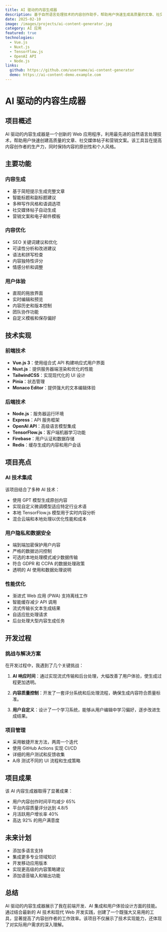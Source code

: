 ```yaml
---
title: AI 驱动的内容生成器
description: 基于自然语言处理技术的内容创作助手，帮助用户快速生成高质量的文章、社交媒体帖子和营销文案
date: 2025-02-10
image: /images/projects/ai-content-generator.jpg
category: AI 应用
featured: true
technologies:
  - Vue.js
  - Nuxt.js
  - TensorFlow.js
  - OpenAI API
  - Node.js
links:
  github: https://github.com/username/ai-content-generator
  demo: https://ai-content-demo.example.com
---
```


# AI 驱动的内容生成器

## 项目概述

AI 驱动的内容生成器是一个创新的 Web 应用程序，利用最先进的自然语言处理技术，帮助用户快速创建高质量的文章、社交媒体帖子和营销文案。该工具旨在提高内容创作者的生产力，同时保持内容的原创性和个人风格。

## 主要功能

### 内容生成

- 基于简短提示生成完整文章
- 智能标题和副标题建议
- 多种写作风格和语调选项
- 社交媒体帖子自动生成
- 营销文案和电子邮件模板

### 内容优化

- SEO 关键词建议和优化
- 可读性分析和改进建议
- 语法和拼写检查
- 内容独特性评分
- 情感分析和调整

### 用户体验

- 直观的拖放界面
- 实时编辑和预览
- 内容历史和版本控制
- 团队协作功能
- 自定义模板和保存偏好

## 技术实现

### 前端技术

- **Vue.js 3**：使用组合式 API 构建响应式用户界面
- **Nuxt.js**：提供服务器端渲染和优化的性能
- **TailwindCSS**：实现现代化的 UI 设计
- **Pinia**：状态管理
- **Monaco Editor**：提供强大的文本编辑体验

### 后端技术

- **Node.js**：服务器运行环境
- **Express**：API 服务框架
- **OpenAI API**：高级语言模型集成
- **TensorFlow.js**：客户端机器学习功能
- **Firebase**：用户认证和数据存储
- **Redis**：缓存生成的内容和用户会话

## 项目亮点

### AI 技术集成

该项目结合了多种 AI 技术：

- 使用 GPT 模型生成原创内容
- 实现自定义微调模型适应特定行业术语
- 本地 TensorFlow.js 模型用于实时内容分析
- 混合云端和本地处理以优化性能和成本

### 用户隐私和数据安全

- 端到端加密保护用户内容
- 严格的数据访问控制
- 可选的本地处理模式减少数据传输
- 符合 GDPR 和 CCPA 的数据处理政策
- 透明的 AI 使用和数据处理说明

### 性能优化

- 渐进式 Web 应用 (PWA) 支持离线工作
- 智能缓存减少 API 调用
- 流式传输长文本生成结果
- 自适应批处理请求
- 后台处理大型内容生成任务

## 开发过程

### 挑战与解决方案

在开发过程中，我遇到了几个关键挑战：

1. **AI 响应时间**：通过实现流式传输和后台处理，大幅改善了用户体验，使生成过程更加透明。

2. **内容质量控制**：开发了一套评分系统和后处理流程，确保生成内容符合质量标准。

3. **用户自定义**：设计了一个学习系统，能够从用户编辑中学习偏好，逐步改进生成结果。

### 项目管理

- 采用敏捷开发方法，两周一个迭代
- 使用 GitHub Actions 实现 CI/CD
- 详细的用户测试和反馈收集
- A/B 测试不同的 UI 流程和生成策略

## 项目成果

该 AI 内容生成器取得了显著成果：

- 用户内容创作时间平均减少 65%
- 平台内容质量评分达到 4.8/5
- 月活跃用户增长率 40%
- 高达 92% 的用户满意度

## 未来计划

- 添加多语言支持
- 集成更多专业领域知识
- 开发移动应用版本
- 实现更高级的内容策略建议
- 添加语音输入和输出功能

## 总结

AI 驱动的内容生成器展示了我在前端开发、AI 集成和用户体验设计方面的技能。通过结合最新的 AI 技术和现代 Web 开发实践，创建了一个既强大又易用的工具，显著提高了内容创作者的工作效率。该项目不仅展示了技术实现能力，还体现了对实际用户需求的深入理解。

